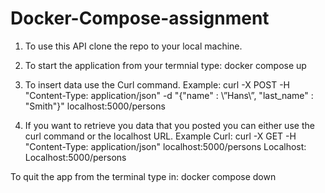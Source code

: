 # Docker-Compose-assignment

1. To use this API clone the repo to your local machine.

2. To start the application from your termnial type: docker compose up 

3. To insert data use the Curl command. 
Example: curl -X POST -H "Content-Type: application/json" -d "{\"name\" : \”Hans\”, \"last_name\" : \"Smith\"}" localhost:5000/persons

4. If you want to retrieve you data that you posted you can either use the curl command or the localhost URL.
Example Curl: curl -X GET -H "Content-Type: application/json" localhost:5000/persons
Localhost: Localhost:5000/persons

To quit the app from the terminal type in: docker compose down
